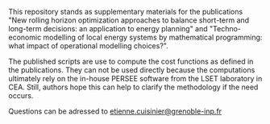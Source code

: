 This repository stands as supplementary materials for the publications "New rolling horizon optimization approaches to balance short-term and long-term
decisions: an application to energy planning" and "Techno-economic modelling of local energy systems by mathematical programming: what impact of operational modelling choices?".

The published scripts are use to compute the cost functions as defined in the publications. They can not be used directly because the computations ultimately rely on the in-house PERSEE software from the LSET laboratory in CEA. Still, authors hope this can help to clarify the methodology if the need occurs. 

Questions can be adressed to etienne.cuisinier@grenoble-inp.fr

